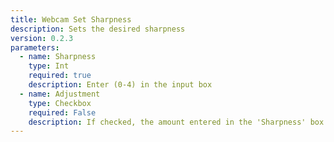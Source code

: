 ```yaml
---
title: Webcam Set Sharpness
description: Sets the desired sharpness
version: 0.2.3
parameters:
  - name: Sharpness
    type: Int
    required: true
    description: Enter (0-4) in the input box
  - name: Adjustment
    type: Checkbox
    required: False
    description: If checked, the amount entered in the 'Sharpness' box will be added to the current setting
---
```

